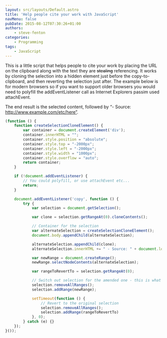 ```yaml
---
layout: src/layouts/Default.astro
title: 'Help people cite your work with JavaScript'
navMenu: false
pubDate: 2015-08-12T07:30:26+01:00
authors:
    - steve-fenton
categories:
    - Programming
tags:
    - JavaScript
---
```


This is a little script that helps people to cite your work by placing the URL on the clipboard along with the text they are <del>stealing</del> referencing. It works by cloning the selection into a hidden element just before the copy-to-clipboard, and then reverting the selection just after. The example below is for modern browsers so if you want to support older browsers you would need to polyfill the addEventListener call as Internet Explorers passim used attachEvent.

The end result is the selected content, followed by “- Source: http://www.example.com/etc/here”.

```javascript
(function () {
    function createSelectionCloneElement() {
        var container = document.createElement('div');
        container.innerHTML = "";
        container.style.position = "absolute";
        container.style.top = "-2000px";
        container.style.left = "-2000px";
        container.style.width = "1000px";
        container.style.overflow = "auto";
        return container;
    }

    if (!document.addEventListener) {
        // You could polyfill, or use attachEvent etc...
        return;
    }

    document.addEventListener('copy', function () {
        try {
            var selection = document.getSelection();

            var clone = selection.getRangeAt(0).cloneContents();

            // Container for the selection
            var alternateSelection = createSelectionCloneElement();
            document.body.appendChild(alternateSelection);

            alternateSelection.appendChild(clone);
            alternateSelection.innerHTML += " - Source: " + document.location.href;

            var newRange = document.createRange();
            newRange.selectNodeContents(alternateSelection);

            var rangeToRevertTo = selection.getRangeAt(0);

            // Switch out selection for the amended one - this is what will be copied
            selection.removeAllRanges();
            selection.addRange(newRange);

            setTimeout(function () {
                // Revert to the original selection
                selection.removeAllRanges();
                selection.addRange(rangeToRevertTo)
            }, 0);
        } catch (e) {}
    });
}());
```
